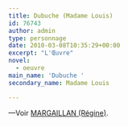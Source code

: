 ```yaml
---
title: Dubuche (Madame Louis)
id: 76743
author: admin
type: personnage
date: 2010-03-08T10:35:29+00:00
excerpt: "L'Œuvre"
novel:
  - oeuvre
main_name: 'Dubuche '
secondary_name: Madame Louis

---
```

—Voir <a href="/personnage/margaillan-regine/" target="_self">MARGAILLAN (Régine)</a>.